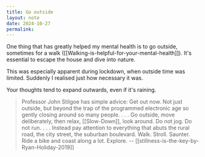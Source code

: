 ```yaml
---
title: Go outside
layout: note
date: 2024-10-27
permalink:
---
```


One thing that has greatly helped my mental health is to go outside, sometimes for a walk ([[Walking-is-helpful-for-your-mental-health]]). It's essential to escape the house and dive into nature.

This was especially apparent during lockdown, when outside time was limited. Suddenly I realised just how necessary it was. 

Your thoughts tend to expand outwards, even if it's raining.



>Professor John Stilgoe has simple advice: Get out now. Not just outside, but beyond the trap of the programmed electronic age so gently closing around so many people. . . . Go outside, move deliberately, then relax, [[Slow-Down]], look around. Do not jog. Do not run. . . . Instead pay attention to everything that abuts the rural road, the city street, the suburban boulevard. Walk. Stroll. Saunter. Ride a bike and coast along a lot. Explore.
>-- [[stillness-is-the-key-by-Ryan-Holiday-2019]]